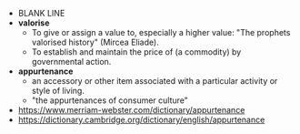 


- BLANK LINE
- **valorise**
	- To give or assign a value to, especially a higher value: "The prophets valorised history" (Mircea Eliade).
	- To establish and maintain the price of (a commodity) by governmental action.
- **appurtenance**
	- an accessory or other item associated with a particular activity or style of living.
	- "the appurtenances of consumer culture"
- https://www.merriam-webster.com/dictionary/appurtenance
- https://dictionary.cambridge.org/dictionary/english/appurtenance
